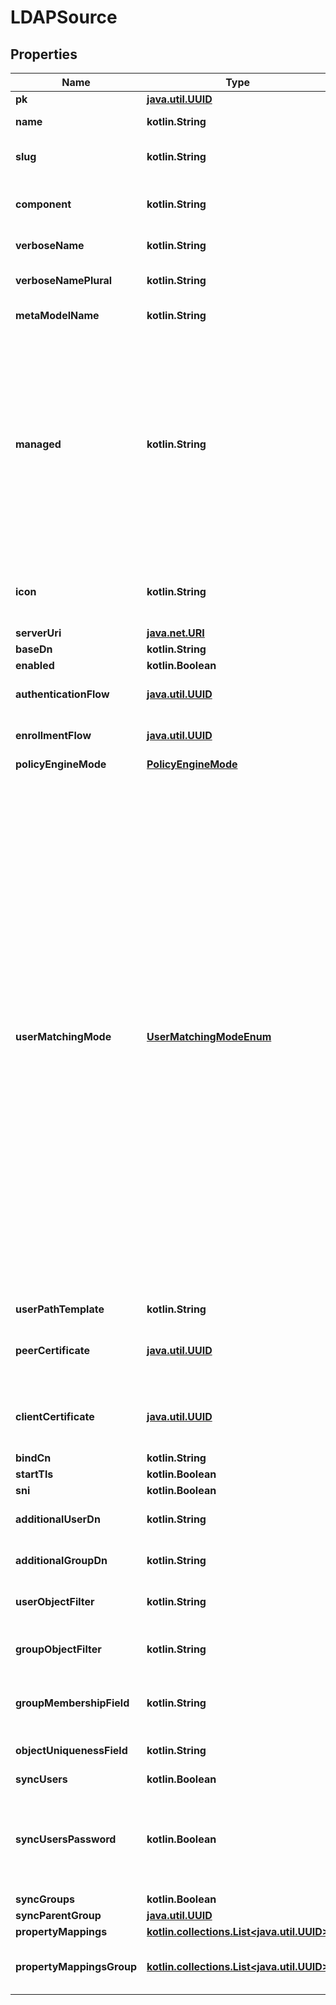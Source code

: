 
# LDAPSource

## Properties
Name | Type | Description | Notes
------------ | ------------- | ------------- | -------------
**pk** | [**java.util.UUID**](java.util.UUID.md) |  |  [readonly]
**name** | **kotlin.String** | Source&#39;s display Name. | 
**slug** | **kotlin.String** | Internal source name, used in URLs. | 
**component** | **kotlin.String** | Get object component so that we know how to edit the object |  [readonly]
**verboseName** | **kotlin.String** | Return object&#39;s verbose_name |  [readonly]
**verboseNamePlural** | **kotlin.String** | Return object&#39;s plural verbose_name |  [readonly]
**metaModelName** | **kotlin.String** | Return internal model name |  [readonly]
**managed** | **kotlin.String** | Objects that are managed by authentik. These objects are created and updated automatically. This flag only indicates that an object can be overwritten by migrations. You can still modify the objects via the API, but expect changes to be overwritten in a later update. |  [readonly]
**icon** | **kotlin.String** | Get the URL to the Icon. If the name is /static or starts with http it is returned as-is |  [readonly]
**serverUri** | [**java.net.URI**](java.net.URI.md) |  | 
**baseDn** | **kotlin.String** |  | 
**enabled** | **kotlin.Boolean** |  |  [optional]
**authenticationFlow** | [**java.util.UUID**](java.util.UUID.md) | Flow to use when authenticating existing users. |  [optional]
**enrollmentFlow** | [**java.util.UUID**](java.util.UUID.md) | Flow to use when enrolling new users. |  [optional]
**policyEngineMode** | [**PolicyEngineMode**](PolicyEngineMode.md) |  |  [optional]
**userMatchingMode** | [**UserMatchingModeEnum**](UserMatchingModeEnum.md) | How the source determines if an existing user should be authenticated or a new user enrolled.  * &#x60;identifier&#x60; - Use the source-specific identifier * &#x60;email_link&#x60; - Link to a user with identical email address. Can have security implications when a source doesn&#39;t validate email addresses. * &#x60;email_deny&#x60; - Use the user&#39;s email address, but deny enrollment when the email address already exists. * &#x60;username_link&#x60; - Link to a user with identical username. Can have security implications when a username is used with another source. * &#x60;username_deny&#x60; - Use the user&#39;s username, but deny enrollment when the username already exists. |  [optional]
**userPathTemplate** | **kotlin.String** |  |  [optional]
**peerCertificate** | [**java.util.UUID**](java.util.UUID.md) | Optionally verify the LDAP Server&#39;s Certificate against the CA Chain in this keypair. |  [optional]
**clientCertificate** | [**java.util.UUID**](java.util.UUID.md) | Client certificate to authenticate against the LDAP Server&#39;s Certificate. |  [optional]
**bindCn** | **kotlin.String** |  |  [optional]
**startTls** | **kotlin.Boolean** |  |  [optional]
**sni** | **kotlin.Boolean** |  |  [optional]
**additionalUserDn** | **kotlin.String** | Prepended to Base DN for User-queries. |  [optional]
**additionalGroupDn** | **kotlin.String** | Prepended to Base DN for Group-queries. |  [optional]
**userObjectFilter** | **kotlin.String** | Consider Objects matching this filter to be Users. |  [optional]
**groupObjectFilter** | **kotlin.String** | Consider Objects matching this filter to be Groups. |  [optional]
**groupMembershipField** | **kotlin.String** | Field which contains members of a group. |  [optional]
**objectUniquenessField** | **kotlin.String** | Field which contains a unique Identifier. |  [optional]
**syncUsers** | **kotlin.Boolean** |  |  [optional]
**syncUsersPassword** | **kotlin.Boolean** | When a user changes their password, sync it back to LDAP. This can only be enabled on a single LDAP source. |  [optional]
**syncGroups** | **kotlin.Boolean** |  |  [optional]
**syncParentGroup** | [**java.util.UUID**](java.util.UUID.md) |  |  [optional]
**propertyMappings** | [**kotlin.collections.List&lt;java.util.UUID&gt;**](java.util.UUID.md) |  |  [optional]
**propertyMappingsGroup** | [**kotlin.collections.List&lt;java.util.UUID&gt;**](java.util.UUID.md) | Property mappings used for group creation/updating. |  [optional]



